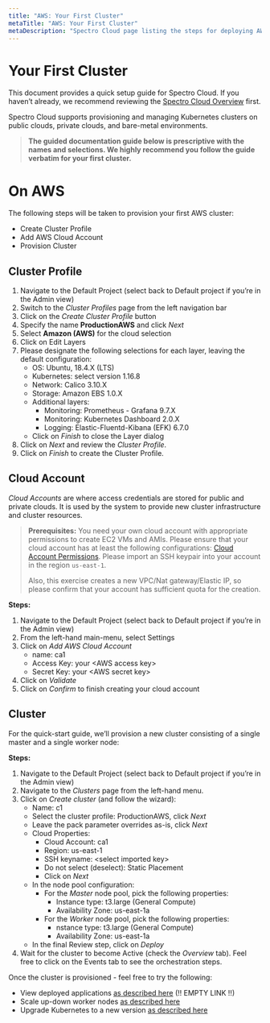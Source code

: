 ```yaml
---
title: "AWS: Your First Cluster"
metaTitle: "AWS: Your First Cluster"
metaDescription: "Spectro Cloud page listing the steps for deploying AWS clusters"
---
```


# Your First Cluster

This document provides a quick setup guide for Spectro Cloud. If you haven’t already, we recommend reviewing the [Spectro Cloud Overview](/introduction/concept-overviews) first.

Spectro Cloud supports provisioning and managing Kubernetes clusters on public clouds, private clouds, and bare-metal environments.

> **The guided documentation guide below is prescriptive with the names and selections. We highly recommend you follow the guide verbatim for your first cluster.**

# On AWS

The following steps will be taken to provision your first AWS cluster:

* Create Cluster Profile
* Add AWS Cloud Account
* Provision Cluster

## Cluster Profile

1. Navigate to the Default Project (select back to Default project if you’re in the Admin view)
1. Switch to the *Cluster Profiles* page from the left navigation bar
1. Click on the *Create Cluster Profile* button
1. Specify the name **ProductionAWS** and click *Next*
1. Select **Amazon (AWS)** for the cloud selection
1. Click on Edit Layers
1. Please designate the following selections for each layer, leaving the default configuration:
    * OS: Ubuntu, 18.4.X (LTS)
    * Kubernetes: select version 1.16.8
    * Network: Calico 3.10.X
    * Storage: Amazon EBS 1.0.X
    * Additional layers:
        * Monitoring: Prometheus - Grafana 9.7.X
        * Monitoring: Kubernetes Dashboard 2.0.X
        * Logging: Elastic-Fluentd-Kibana (EFK) 6.7.0
    * Click on *Finish* to close the Layer dialog
1. Click on *Next* and review the *Cluster Profile*.
1. Click on *Finish* to create the Cluster Profile.

## Cloud Account

*Cloud Accounts* are where access credentials are stored for public and private clouds. It is used by the system to provide new cluster infrastructure and cluster resources.

> **Prerequisites:** You need your own cloud account with appropriate permissions to create EC2 VMs and AMIs. Please ensure that your cloud account has at least the following configurations: [Cloud Account Permissions](/clusters/aws-clusters#prerequisites). Please import an SSH keypair into your account in the region `us-east-1`.
>
> Also, this exercise creates a new VPC/Nat gateway/Elastic IP, so please confirm that your account has sufficient quota for the creation.

**Steps:**

1. Navigate to the Default Project (select back to Default project if you’re in the Admin view)
1. From the left-hand main-menu, select Settings
1. Click on *Add AWS Cloud Account*
    * name: ca1
    * Access Key: your &lt;AWS access key&gt;
    * Secret Key: your &lt;AWS secret key&gt;
1. Click on *Validate*
1. Click on *Confirm* to finish creating your cloud account

## Cluster

For the quick-start guide, we’ll provision a new cluster consisting of a single master and a single worker node:

**Steps:**

1. Navigate to the Default Project (select back to Default project if you’re in the Admin view)
1. Navigate to the *Clusters* page from the left-hand menu.
1. Click on *Create cluster* (and follow the wizard):
    * Name: c1
    * Select the cluster profile: ProductionAWS, click *Next*
    * Leave the pack parameter overrides as-is, click *Next*
    * Cloud Properties:
        * Cloud Account: ca1
        * Region: us-east-1
        * SSH keyname: &lt;select imported key&gt;
        * Do not select (deselect): Static Placement
        * Click on *Next*
    * In the node pool configuration:
        * For the *Master* node pool, pick the following properties:
            * Instance type: t3.large (General Compute)
            * Availability Zone: us-east-1a
        * For the *Worker* node pool, pick the following properties:
            * nstance type: t3.large (General Compute)
            * Availability Zone: us-east-1a
    * In the final Review step, click on *Deploy*
1. Wait for the cluster to become Active (check the *Overview* tab). Feel free to click on the Events tab to see the orchestration steps.

Once the cluster is provisioned - feel free to try the following:

* View deployed applications [as described here]() (!! EMPTY LINK !!)
* Scale up-down worker nodes [as described here](/clusters/aws-clusters#clusterscaling)
* Upgrade Kubernetes to a new version [as described here](/cluster-profiles/task-update-profile)
